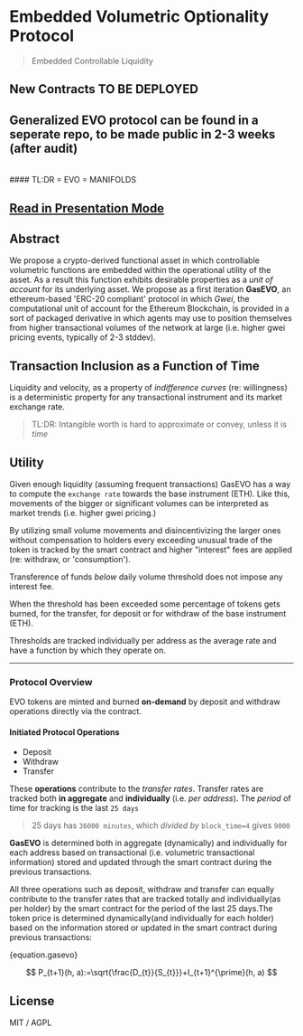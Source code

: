 # Embedded Volumetric Optionality Protocol

> Embedded Controllable Liquidity

## New Contracts TO BE DEPLOYED 

## Generalized EVO protocol can be found in a seperate repo, to be made public in 2-3 weeks (after audit)


<br>
#### TL:DR = EVO = MANIFOLDS

## [Read in Presentation Mode](https://hackmd.io/@freight/evoprotocol_spec)

## Abstract

We propose a crypto-derived functional asset in which controllable volumetric functions are embedded within the operational utility of the asset. 
As a result this function exhibits desirable properties as a _unit of account_ for its underlying asset. We propose as a first iteration **GasEVO**, an ethereum-based 'ERC-20 compliant' protocol in which _Gwei_, the computational unit of account for the Ethereum Blockchain, is provided in a sort of packaged derivative in which agents may use to position themselves from higher transactional volumes of the network at large
 (i.e. higher gwei pricing events, typically of 2-3 stddev).


## Transaction Inclusion as a Function of Time

 Liquidity and velocity, as a property of *indifference curves* (re: willingness) is a deterministic property for any transactional instrument and its market exchange rate.

> TL:DR: Intangible worth is hard to approximate or convey, unless it is _time_

## Utility

Given enough liquidity (assuming frequent transactions) GasEVO has a way to compute the `exchange rate` towards the base instrument (ETH). Like this, movements of the bigger or significant volumes can be interpreted as market trends (i.e. higher gwei pricing.)

By utilizing small volume movements and disincentivizing the larger ones without compensation to holders every exceeding unusual trade of the token is tracked by the smart contract and higher "interest" fees are applied (re: withdraw, or 'consumption').

Transference of funds _below_ daily volume threshold does not impose any interest fee.

When the threshold has been exceeded some percentage of tokens gets burned, for the transfer, for deposit or for withdraw of the base instrument (ETH).

Thresholds are tracked individually per address as the average rate and have a function by which they operate on.

---

<!-- @format -->

### Protocol Overview

EVO tokens are minted and burned **on-demand** by deposit and withdraw operations directly via the contract.

#### Initiated Protocol Operations

* Deposit
* Withdraw
* Transfer

These **operations** contribute to the *transfer rates*. Transfer rates are tracked both **in aggregate** and **individually** (i.e. *per address*). The *period* of time for tracking is the last `25 days`

> 25 days has `36000 minutes`, which *divided by* `block_time=4` gives `9000`

**GasEVO** is determined both in aggregate (dynamically) and individually for each address based on transactional (i.e. volumetric transactional information) stored and updated through the smart contract during the previous transactions. 


All three operations such as deposit, withdraw and transfer can equally contribute to the transfer rates that are tracked totally and individually(as per holder) by the smart contract for the period of the last 25 days.The token price is determined dynamically(and individually for each holder) based on the information stored or updated in the smart contract during previous transactions:


{equation.gasevo}

$$
P_{t+1}(h, a):=\sqrt{\frac{D_{t}}{S_{t}}}+I_{t+1}^{\prime}(h, a)
$$

## License 

MIT / AGPL
